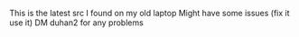 This is the latest src I found on my old laptop
Might have some issues (fix it use it)
DM duhan2 for any problems
